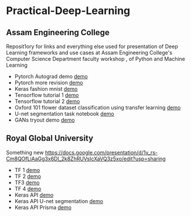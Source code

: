 # Practical-Deep-Learning
## Assam Engineering College 
Reposit1ory for links and everything else used for presentation of Deep Learning frameworks and use cases at Assam Engineering College's Computer Science Department faculty workshop , of Python and Machine Learning

* Pytorch Autograd demo [demo](https://colab.research.google.com/drive/1NY2Nsffj794xPdSYxbXOxmVhbFbvx32b)
* Pytorch more revision [demo](https://colab.research.google.com/drive/1lUmkokqmQdWheNMfzEM0IdvtdIiU9N0L) 
* Keras fashion mnist [demo](https://colab.research.google.com/drive/1Oo3XftRyt4cqQHLSrmcvO_gkaQmouGh_)
* Tensorflow tutorial 1 [demo](https://colab.research.google.com/drive/14gkmSP7cjqcHemeX5P-6eymv-EXpH99v#scrollTo=YtLedulrBdEU)
* Tensorflow tutorial 2 [demo](https://colab.research.google.com/drive/1M-PqiEDl8HmOM6K3XkGOMnZvBvYI6ubt#scrollTo=0wUjhiIn2JWK)
* Oxford 101 flower dataset classification using transfer learning [demo](https://colab.research.google.com/drive/1YJFRyKGDwo4G8kUoYluuRyaub0DIOnTH)
* U-net segmentation task notebook [demo](https://colab.research.google.com/drive/134LTsLFO73E9ym8SiOoGi60oqFQX1vhP)
* GANs tryout demo [demo](https://colab.research.google.com/drive/1c71wdjQC-qVImgf-9e9rLpLwMk1_8Oq7)

## Royal Global University
Something new https://docs.google.com/presentation/d/1v_rs-Cm8QOfLiAaGg3x6Dl_2k8ZhRUVsIcXaVQ3z5xo/edit?usp=sharing  

* TF 1 [demo](https://colab.research.google.com/drive/1D4sTHUi3okv6bTFmqh4-ioCoAw-aIu6z)
* TF 2 [demo](https://colab.research.google.com/drive/14gkmSP7cjqcHemeX5P-6eymv-EXpH99v)
* TF3 [demo](https://colab.research.google.com/drive/1M-PqiEDl8HmOM6K3XkGOMnZvBvYI6ubt)
* TF 4 [demo](https://colab.research.google.com/drive/1M-PqiEDl8HmOM6K3XkGOMnZvBvYI6ubt)
* Keras API [demo](https://colab.research.google.com/drive/1Oo3XftRyt4cqQHLSrmcvO_gkaQmouGh_)
* Keras API U-net segmentation [demo](https://colab.research.google.com/drive/134LTsLFO73E9ym8SiOoGi60oqFQX1vhP)
* Keras API Prisma [demo](https://colab.research.google.com/drive/1ShTCQopQJD0ctny7E42Mvx943d61ws5f)
